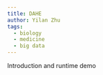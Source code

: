 ```yaml
---
title: DAHE
author: Yilan Zhu
tags:
  - biology
  - medicine
  - big data
---
```


Introduction and runtime demo
